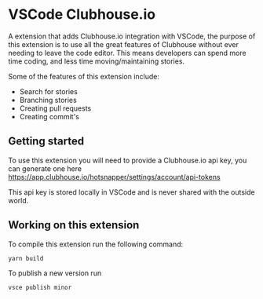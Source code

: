 # VSCode Clubhouse.io

A extension that adds Clubhouse.io integration with VSCode, the purpose of this extension is 
to use all the great features of Clubhouse without ever needing to leave the code editor. This means developers can spend more time coding, and less time moving/maintaining stories.

Some of the features of this extension include:

- Search for stories
- Branching stories
- Creating pull requests
- Creating commit's 

## Getting started

To use this extension you will need to provide a Clubhouse.io api key, you can generate one here https://app.clubhouse.io/hotsnapper/settings/account/api-tokens

This api key is stored locally in VSCode and is never shared with the outside world.

## Working on this extension

To compile this extension run the following command:

`yarn build`

To publish a new version run 

`vsce publish minor`
